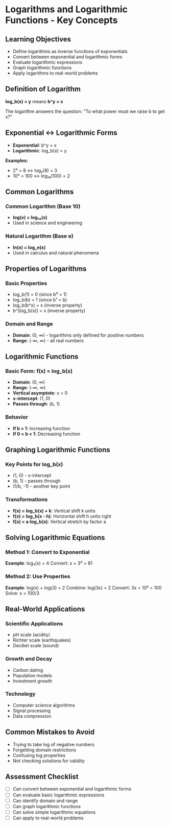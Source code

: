 # Logarithms and Logarithmic Functions - Key Concepts

## Learning Objectives
- Define logarithms as inverse functions of exponentials
- Convert between exponential and logarithmic forms
- Evaluate logarithmic expressions
- Graph logarithmic functions
- Apply logarithms to real-world problems

## Definition of Logarithm
**log_b(x) = y** means **b^y = x**

The logarithm answers the question: "To what power must we raise b to get x?"

## Exponential ↔ Logarithmic Forms
- **Exponential**: b^y = x
- **Logarithmic**: log_b(x) = y

**Examples:**
- 2³ = 8 ↔ log₂(8) = 3
- 10² = 100 ↔ log₁₀(100) = 2

## Common Logarithms
### Common Logarithm (Base 10)
- **log(x) = log₁₀(x)**
- Used in science and engineering

### Natural Logarithm (Base e)
- **ln(x) = log_e(x)**
- Used in calculus and natural phenomena

## Properties of Logarithms

### Basic Properties
- log_b(1) = 0 (since b⁰ = 1)
- log_b(b) = 1 (since b¹ = b)
- log_b(b^x) = x (inverse property)
- b^(log_b(x)) = x (inverse property)

### Domain and Range
- **Domain**: (0, ∞) - logarithms only defined for positive numbers
- **Range**: (-∞, ∞) - all real numbers

## Logarithmic Functions

### Basic Form: f(x) = log_b(x)
- **Domain**: (0, ∞)
- **Range**: (-∞, ∞)
- **Vertical asymptote**: x = 0
- **x-intercept**: (1, 0)
- **Passes through**: (b, 1)

### Behavior
- **If b > 1**: Increasing function
- **If 0 < b < 1**: Decreasing function

## Graphing Logarithmic Functions

### Key Points for log_b(x)
- (1, 0) - x-intercept
- (b, 1) - passes through
- (1/b, -1) - another key point

### Transformations
- **f(x) = log_b(x) + k**: Vertical shift k units
- **f(x) = log_b(x - h)**: Horizontal shift h units right
- **f(x) = a·log_b(x)**: Vertical stretch by factor a

## Solving Logarithmic Equations

### Method 1: Convert to Exponential
**Example**: log₃(x) = 4
Convert: x = 3⁴ = 81

### Method 2: Use Properties
**Example**: log(x) + log(3) = 2
Combine: log(3x) = 2
Convert: 3x = 10² = 100
Solve: x = 100/3

## Real-World Applications

### Scientific Applications
- pH scale (acidity)
- Richter scale (earthquakes)
- Decibel scale (sound)

### Growth and Decay
- Carbon dating
- Population models
- Investment growth

### Technology
- Computer science algorithms
- Signal processing
- Data compression

## Common Mistakes to Avoid
- Trying to take log of negative numbers
- Forgetting domain restrictions
- Confusing log properties
- Not checking solutions for validity

## Assessment Checklist
- [ ] Can convert between exponential and logarithmic forms
- [ ] Can evaluate basic logarithmic expressions
- [ ] Can identify domain and range
- [ ] Can graph logarithmic functions
- [ ] Can solve simple logarithmic equations
- [ ] Can apply to real-world problems